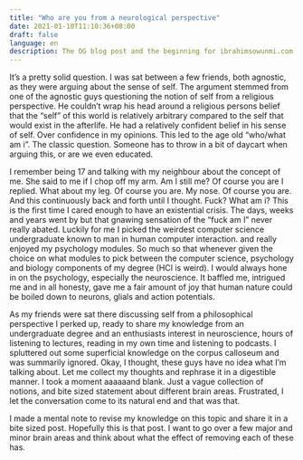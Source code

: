 ```yaml
---
title: "Who are you from a neurological perspective"
date: 2021-01-10T11:10:36+08:00
draft: false
language: en
description: The OG blog post and the beginning for ibrahimsowunmi.com
---
```


It’s a pretty solid question. I was sat between a few friends, both agnostic, as they were arguing about the sense of self. The argument stemmed from one of the agnostic guys questioning the notion of self from a religious perspective. He couldn’t wrap his head around a religious persons belief that the “self” of this world is relatively arbitrary compared to the self that would exist in the afterlife. He had a relatively confident belief in his sense of self. Over confidence in my opinions. This led to the age old “who/what am i”. The classic question. Someone has to throw in a bit of daycart when arguing this, or are we even educated. 

 

I remember being 17 and talking with my neighbour about the concept of me. She said to me if I chop off my arm. Am I still me? Of course you are I replied. What about my leg. Of course you are. My nose. Of course you are. And this continuously back and forth until I thought. Fuck? What am i? This is the first time I cared enough to have an existential crisis. The days, weeks and years went by but that gnawing sensation of the “fuck am I” never really abated. Luckily for me I picked the weirdest computer science undergraduate known to man in human computer interaction. and really enjoyed my psychology modules. So much so that whenever given the choice on what modules to pick between the computer science, psychology and biology components of my degree (HCI is weird). I would always hone in on the psychology, especially the neuroscience. It baffled me, intrigued me and in all honesty, gave me a fair amount of joy that human nature could be boiled down to neurons, glials and action potentials. 

 

As my friends were sat there discussing self from a philosophical perspective I perked up, ready to share my knowledge from an undergraduate degree and an enthusiasts interest in neuroscience, hours of listening to lectures, reading in my own time and listening to podcasts. I spluttered out some superficial knowledge on the corpus calloseum and was summarily ignored. Okay, I thought, these guys have no idea what I’m talking about. Let me collect my thoughts and rephrase it in a digestible manner. I took a moment aaaaaand blank. Just a vague collection of notions, and bite sized statement about different brain areas. Frustrated, I let the conversation come to its natural end and that was that. 

 

I made a mental note to revise my knowledge on this topic and share it in a bite sized post. Hopefully this is that post. I want to go over a few major and minor brain areas and think about what the effect of removing each of these has.